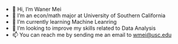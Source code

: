 - 👋 Hi, I’m Waner Mei
- 👀 I’m an econ/math major at University of Southern California
- 🌱 I’m currently learning Machine Leanring
- 💞️ I’m looking to improve my skills related to Data Analysis
- 📫 You can reach me by sending me an email to wmei@usc.edu

<!---
wanermelon/wanermelon is a ✨ special ✨ repository because its `README.md` (this file) appears on your GitHub profile.
You can click the Preview link to take a look at your changes.
--->
